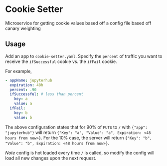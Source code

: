 # Cookie Setter

Microservice for getting cookie values based off a config file based off canary weighting

## Usage

Add an app to `cookie-setter.yaml`. Specify the `percent` of traffic you want to receive the `ifSuccessful` cookie vs. the `ifFail` cookie.

For example,

```yaml
- appName: jupyterhub
  expiration: 48h
  percent: .90
  ifSuccessful: # less than percent
    key: a
    value: a
  ifFail:
    key: b
    value: b
```

The above configuration states that for 90% of `PUT`s to `/` with `{"app": "jupyterhub"}` will return `{"Key": "a", "Value": "a", Expiration: <48 hours from now>}`. For the 10% case, the server will return `{"Key": "b", "Value": "b", Expiration: <48 hours from now>}`.

*Note* config is hot loaded every time `/` is called, so modify the config will load all new changes upon the next request.